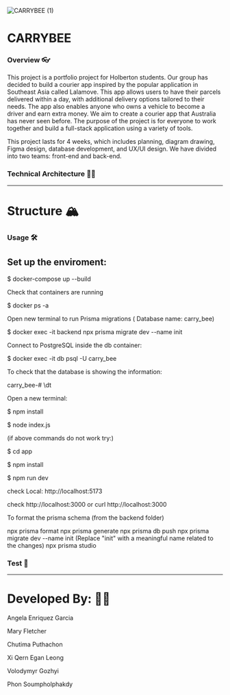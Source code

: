 ![CARRYBEE (1)](https://github.com/user-attachments/assets/3b412115-97e2-4597-84ef-9803460c0738)
# CARRYBEE

### Overview 👓
This project is a portfolio project for Holberton students. Our group has decided to build a courier app inspired by the popular application in Southeast Asia called Lalamove. This app allows users to have their parcels delivered within a day, with additional delivery options tailored to their needs. The app also enables anyone who owns a vehicle to become a driver and earn extra money. We aim to create a courier app that Australia has never seen before. The purpose of the project is for everyone to work together and build a full-stack application using a variety of tools.

This project lasts for 4 weeks, which includes planning, diagram drawing, Figma design, database development, and UX/UI design. We have divided into two teams: front-end and back-end.

### Technical Architecture 👩‍🏫
---------------------------------
# Structure 🏔

### Usage 🛠
## Set up the enviroment:

$ docker-compose up --build

Check that containers are running

$  docker ps -a 

Open new terminal to run Prisma migrations ( Database name: carry_bee)

$ docker exec -it backend npx prisma migrate dev --name init

Connect to PostgreSQL inside the db container:

$ docker exec -it db psql -U carry_bee

To check that the database is showing the information:

carry_bee-# \dt 

Open a new terminal:

$ npm install 

$ node index.js

(if above commands do not work try:)

$ cd app

$ npm install

$ npm run dev

check Local: http://localhost:5173

check http://localhost:3000
or curl http://localhost:3000


To format the prisma schema (from the backend folder)

npx prisma format
npx prisma generate
npx prisma db push
npx prisma migrate dev --name init (Replace "init" with a meaningful name related to the changes)
npx prisma studio

### Test 🌊

--------------------------------
# Developed By: 🧑‍💻

Angela Enriquez Garcia

Mary Fletcher

Chutima Puthachon 

Xi Qern Egan Leong 

Volodymyr Gozhyi

Phon Soumpholphakdy
